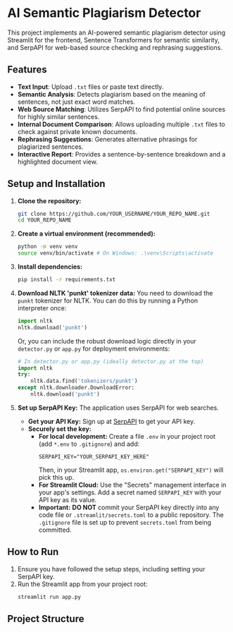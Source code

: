 # AI Semantic Plagiarism Detector

This project implements an AI-powered semantic plagiarism detector using Streamlit for the frontend, Sentence Transformers for semantic similarity, and SerpAPI for web-based source checking and rephrasing suggestions.

## Features

*   **Text Input**: Upload `.txt` files or paste text directly.
*   **Semantic Analysis**: Detects plagiarism based on the meaning of sentences, not just exact word matches.
*   **Web Source Matching**: Utilizes SerpAPI to find potential online sources for highly similar sentences.
*   **Internal Document Comparison**: Allows uploading multiple `.txt` files to check against private known documents.
*   **Rephrasing Suggestions**: Generates alternative phrasings for plagiarized sentences.
*   **Interactive Report**: Provides a sentence-by-sentence breakdown and a highlighted document view.

## Setup and Installation

1.  **Clone the repository:**
    ```bash
    git clone https://github.com/YOUR_USERNAME/YOUR_REPO_NAME.git
    cd YOUR_REPO_NAME
    ```

2.  **Create a virtual environment (recommended):**
    ```bash
    python -m venv venv
    source venv/bin/activate # On Windows: .\venv\Scripts\activate
    ```

3.  **Install dependencies:**
    ```bash
    pip install -r requirements.txt
    ```

4.  **Download NLTK 'punkt' tokenizer data:**
    You need to download the `punkt` tokenizer for NLTK. You can do this by running a Python interpreter once:
    ```python
    import nltk
    nltk.download('punkt')
    ```
    Or, you can include the robust download logic directly in your `detector.py` or `app.py` for deployment environments:
    ```python
    # In detector.py or app.py (ideally detector.py at the top)
    import nltk
    try:
        nltk.data.find('tokenizers/punkt')
    except nltk.downloader.DownloadError:
        nltk.download('punkt')
    ```

5.  **Set up SerpAPI Key:**
    The application uses SerpAPI for web searches.
    *   **Get your API Key:** Sign up at [SerpAPI](https://serpapi.com/) to get your API key.
    *   **Securely set the key:**
        *   **For local development:** Create a file `.env` in your project root (add `*.env` to `.gitignore`) and add:
            ```
            SERPAPI_KEY="YOUR_SERPAPI_KEY_HERE"
            ```
            Then, in your Streamlit app, `os.environ.get("SERPAPI_KEY")` will pick this up.
        *   **For Streamlit Cloud:** Use the "Secrets" management interface in your app's settings. Add a secret named `SERPAPI_KEY` with your API key as its value.
        *   **Important:** **DO NOT** commit your SerpAPI key directly into any code file or `.streamlit/secrets.toml` to a public repository. The `.gitignore` file is set up to prevent `secrets.toml` from being committed.

## How to Run

1.  Ensure you have followed the setup steps, including setting your SerpAPI key.
2.  Run the Streamlit app from your project root:
    ```bash
    streamlit run app.py
    ```

## Project Structure